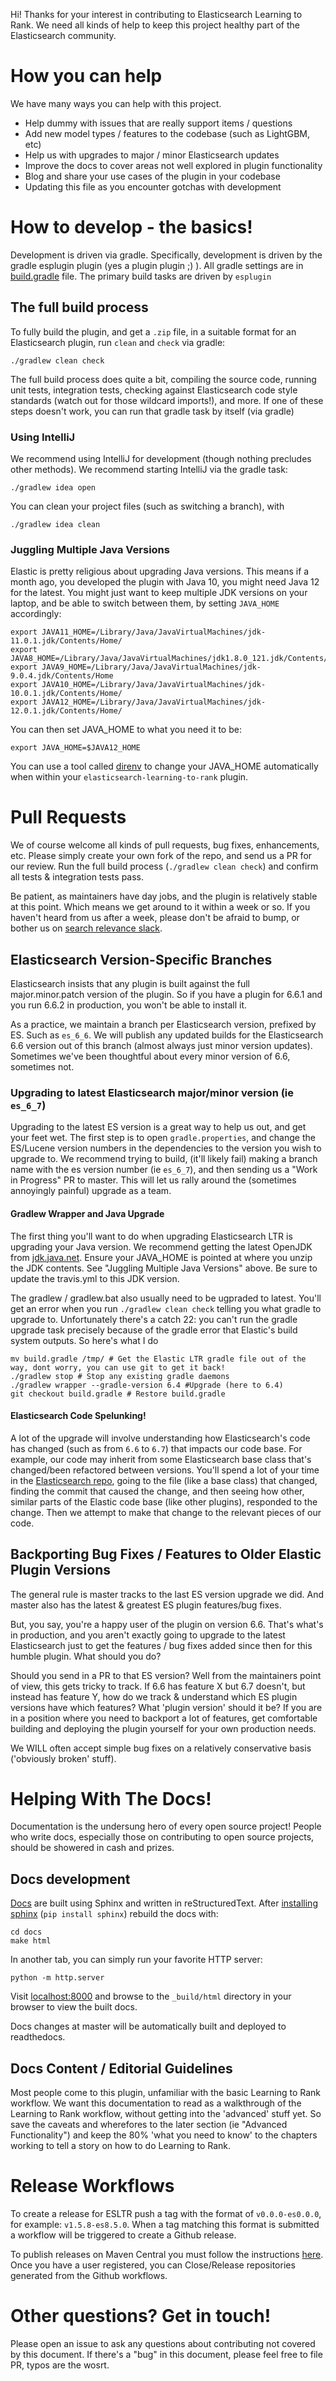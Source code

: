 Hi! Thanks for your interest in contributing to Elasticsearch Learning to Rank. We need all kinds of help to keep this project healthy part of the Elasticsearch community.

# How you can help

We have many ways you can help with this project.

- Help dummy with issues that are really support items / questions 
- Add new model types / features to the codebase (such as LightGBM, etc)
- Help us with upgrades to major / minor Elasticsearch updates
- Improve the docs to cover areas not well explored in plugin functionality
- Blog and share your use cases of the plugin in your codebase
- Updating this file as you encounter gotchas with development

# How to develop - the basics!

Development is driven via gradle. Specifically, development is driven by the gradle esplugin plugin (yes a plugin plugin ;) ). All gradle settings are in [build.gradle](build.gradle) file. The primary build tasks are driven by `esplugin`

## The full build process

To fully build the plugin, and get a `.zip` file, in a suitable format for an Elasticsearch plugin, run `clean` and `check` via gradle:

```
./gradlew clean check
```

The full build process does quite a bit, compiling the source code, running unit tests, integration tests, checking against Elasticsearch code style standards (watch out for those wildcard imports!), and more. If one of these steps doesn't work, you can run that gradle task by itself (via gradle)

### Using IntelliJ

We recommend using IntelliJ for development (though nothing precludes other methods). We recommend starting IntelliJ via the gradle task:

```
./gradlew idea open
```

You can clean your project files (such as switching a branch), with 

```
./gradlew idea clean
```

### Juggling Multiple Java Versions

Elastic is pretty religious about upgrading Java versions. This means if a month ago, you developed the plugin with Java 10, you might need Java 12 for the latest. You might just want to keep multiple JDK versions on your laptop, and be able to switch between them, by setting `JAVA_HOME` accordingly:

```
export JAVA11_HOME=/Library/Java/JavaVirtualMachines/jdk-11.0.1.jdk/Contents/Home/
export JAVA8_HOME=/Library/Java/JavaVirtualMachines/jdk1.8.0_121.jdk/Contents/Home/
export JAVA9_HOME=/Library/Java/JavaVirtualMachines/jdk-9.0.4.jdk/Contents/Home
export JAVA10_HOME=/Library/Java/JavaVirtualMachines/jdk-10.0.1.jdk/Contents/Home/
export JAVA12_HOME=/Library/Java/JavaVirtualMachines/jdk-12.0.1.jdk/Contents/Home/ 
```

You can then set JAVA_HOME to what you need it to be:

```
export JAVA_HOME=$JAVA12_HOME
```

You can use a tool called [direnv](https://github.com/direnv/direnv) to change your JAVA_HOME automatically when within your `elasticsearch-learning-to-rank` plugin.

# Pull Requests

We of course welcome all kinds of pull requests, bug fixes, enhancements, etc. Please simply create your own fork of the repo, and send us a PR for our review. Run the full build process (`./gradlew clean check`) and confirm all tests & integration tests pass. 

Be patient, as maintainers have day jobs, and the plugin is relatively stable at this point. Which means we get around to it within a week or so. If you haven't heard from us after a week, please don't be afraid to bump, or bother us on [search relevance slack](http://o19s.com/slack).

## Elasticsearch Version-Specific Branches

Elasticsearch insists that any plugin is built against the full major.minor.patch version of the plugin. So if you have a plugin for 6.6.1 and you run 6.6.2 in production, you won't be able to install it.

As a practice, we maintain a branch per Elasticsearch version, prefixed by ES. Such as `es_6_6`. We will publish any updated builds for the Elasticsearch 6.6 version out of this branch (almost always just minor version updates). Sometimes we've been thoughtful about every minor version of 6.6, sometimes not.

### Upgrading to latest Elasticsearch major/minor version (ie `es_6_7`)

Upgrading to the latest ES version is a great way to help us out, and get your feet wet. The first step is to open `gradle.properties`, and change the ES/Lucene version numbers in the dependencies to the version you wish to upgrade to. We recommend trying to build, (it'll likely fail) making a branch name with the es version number (ie `es_6_7`), and then sending us a "Work in Progress" PR to master. This will let us rally around the (sometimes annoyingly painful) upgrade as a team.

#### Gradlew Wrapper and Java Upgrade

The first thing you'll want to do when upgrading Elasticsearch LTR is upgrading your Java version. We recommend getting the latest OpenJDK from [jdk.java.net](http://jdk.java.net). Ensure your JAVA_HOME is pointed at where you unzip the JDK contents. See "Juggling Multiple Java Versions" above. Be sure to update the travis.yml to this JDK version.

The gradlew / gradlew.bat also usually need to be ugpraded to latest. You'll get an error when you run `./gradlew clean check` telling you what gradle to upgrade to. Unfortunately there's a catch 22: you can't run the gradle upgrade task precisely because of the gradle error that Elastic's build system outputs. So here's what I do

```
mv build.gradle /tmp/ # Get the Elastic LTR gradle file out of the way, dont worry, you can use git to get it back!
./gradlew stop # Stop any existing gradle daemons
./gradlew wrapper --gradle-version 6.4 #Upgrade (here to 6.4)
git checkout build.gradle # Restore build.gradle
```


#### Elasticsearch Code Spelunking!

A lot of the upgrade will involve understanding how Elasticsearch's code has changed (such as from `6.6` to `6.7`)  that impacts our code base. For example, our code may inherit from some Elasticsearch base class that's changed/been refactored between versions. You'll spend a lot of your time in the [Elasticsearch repo](http://github.com/elastic/elasticsearch), going to the file (like a base class) that changed, finding the commit that caused the change, and then seeing how other, similar parts of the Elastic code base (like other plugins), responded to the change. Then we attempt to make that change to the relevant pieces of our code.

## Backporting Bug Fixes / Features to Older Elastic Plugin Versions

The general rule is master tracks to the last ES version upgrade we did. And master also has the latest & greatest ES plugin features/bug fixes.

But, you say, you're a happy user of the plugin on version 6.6. That's what's in production, and you aren't exactly going to upgrade to the latest Elasticsearch just to get the features / bug fixes added since then for this humble plugin. What should you do?

Should you send in a PR to that ES version? Well from the maintainers point of view, this gets tricky to track. If 6.6 has feature X but 6.7 doesn't, but instead has feature Y, how do we track & understand which ES plugin versions have which features? What 'plugin version' should it be? If you are in a position where you need to backport a lot of features, get comfortable building and deploying the plugin yourself for your own production needs.

We WILL often accept simple bug fixes on a relatively conservative basis ('obviously broken' stuff).

# Helping With The Docs!

Documentation is the undersung hero of every open source project! People who write docs, especially those on contributing to open source projects, should be showered in cash and prizes.

## Docs development

[Docs](/docs) are built using Sphinx and written in reStructuredText. After [installing sphinx](https://www.sphinx-doc.org/en/master/index.html) (`pip install sphinx`) rebuild the docs with:

```
cd docs
make html
```

In another tab, you can simply run your favorite HTTP server:

```
python -m http.server
```

Visit [localhost:8000](http://localhost:8000) and browse to the `_build/html` directory in your browser to view the built docs. 

Docs changes at master will be automatically built and deployed to readthedocs.

## Docs Content / Editorial Guidelines

Most people come to this plugin, unfamiliar with the basic Learning to Rank workflow. We want this documentation to read as a walkthrough of the Learning to Rank workflow, without getting into the 'advanced' stuff yet. So save the caveats and wherefores to the later section (ie "Advanced Functionality") and keep the 80% 'what you need to know' to the chapters working to tell a story on how to do Learning to Rank.

# Release Workflows
To create a release for ESLTR push a tag with the format of `v0.0.0-es0.0.0`, for example: `v1.5.8-es8.5.0`.  When a tag matching this format is submitted a workflow will be triggered to create a Github release.

To publish releases on Maven Central you must follow the instructions [here](https://central.sonatype.org/publish/publish-guide/).  Once you have a user registered, you can Close/Release repositories generated from the Github workflows.

# Other questions? Get in touch!

Please open an issue to ask any questions about contributing not covered by this document. If there's a "bug" in this document, please feel free to file PR, typos are the wosrt.
